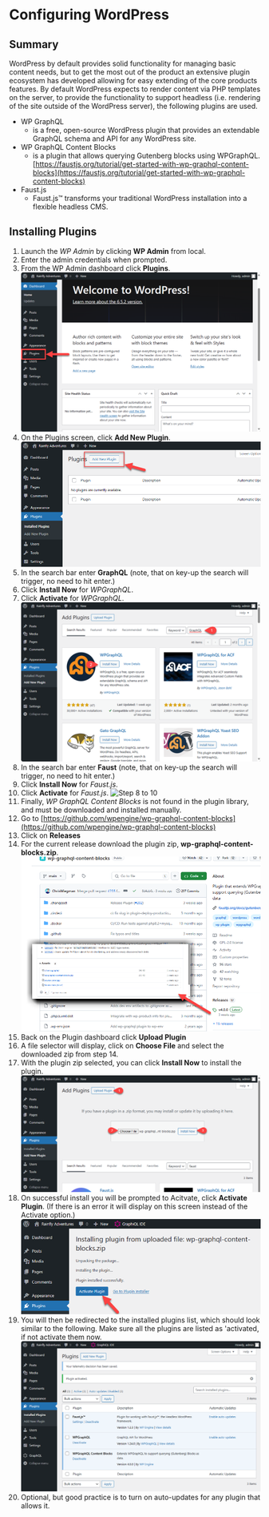 # Configuring WordPress

## Summary

WordPress by default provides solid functionality for managing basic content needs, but to get the most out of the product an extensive plugin ecosystem has developed allowing for easy extending of the core products features. By default WordPress expects to render content via PHP templates on the server, to provide the functionality to support headless (i.e. rendering of the site outside of the WordPress server), the following plugins are used.

- WP GraphQL
  - is a free, open-source WordPress plugin that provides an extendable GraphQL schema and API for any WordPress site.
- WP GraphQL Content Blocks
  - is a plugin that allows querying Gutenberg blocks using WPGraphQL. [https://faustjs.org/tutorial/get-started-with-wp-graphql-content-blocks](https://faustjs.org/tutorial/get-started-with-wp-graphql-content-blocks)
- Faust.js
  - Faust.js™ transforms your traditional WordPress installation into a flexible headless CMS.

## Installing Plugins

1. Launch the *WP Admin* by clicking **WP Admin** from local.
2. Enter the admin credentials when prompted.
3. From the WP Admin dashboard click **Plugins**.
![Step 3](.assets/02-Step3.png)
4. On the Plugins screen, click **Add New Plugin**.
![Step 4](.assets/02-Step4.png)
5. In the search bar enter **GraphQL** (note, that on key-up the search will trigger, no need to hit enter.)
6. Click **Install Now** for *WPGraphQL*.
7. Click **Activate** for *WPGraphQL*.
![Step 5 to 7](.assets/02-Step5_7.png)
8. In the search bar enter **Faust** (note, that on key-up the search will trigger, no need to hit enter.)
9. Click **Install Now** for *Faust.js*.
10. Click **Activate** for *Faust.js*.
![Step 8 to 10](.assets/02-Step8_10.png)
11. Finally, *WP GraphQL Content Blocks* is not found in the plugin library, and must be downloaded and installed manually.
12. Go to [https://github.com/wpengine/wp-graphql-content-blocks](https://github.com/wpengine/wp-graphql-content-blocks)
13. Click on **Releases**
14. For the current release download the plugin zip, **wp-graphql-content-blocks.zip**.
![Step 12 to 14](.assets/02-Step12_14.png)
15. Back on the Plugin dashboard click **Upload Plugin**
16. A file selector will display, click on **Choose File** and select the downloaded zip from step 14.
17. With the plugin zip selected, you can click **Install Now** to install the plugin.
![Step 15 to 17](.assets/02-Step15_17.png)
18. On successful install you will be prompted to Acitvate, click **Activate Plugin**. (If there is an error it will display on this screen instead of the Activate option.)
![Step 18](.assets/02-Step18.png)
19. You will then be redirected to the installed plugins list, which should look similar to the following. Make sure all the plugins are listed as 'activated, if not activate them now.
![Step 19](.assets/02-Step19.png)
20. Optional, but good practice is to turn on auto-updates for any plugin that allows it.
